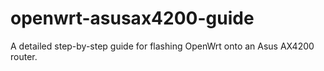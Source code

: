 # openwrt-asusax4200-guide
A detailed step-by-step guide for flashing OpenWrt onto an Asus AX4200 router.

